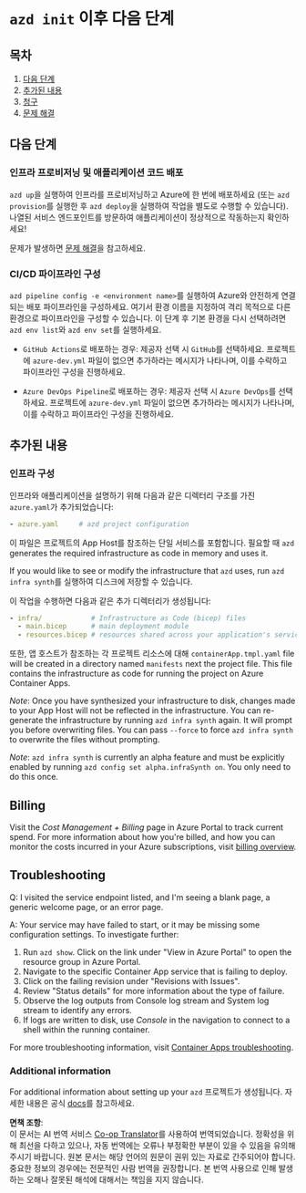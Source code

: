 <!--
CO_OP_TRANSLATOR_METADATA:
{
  "original_hash": "be745fda2aef9ee7ea772119fc6cdcf7",
  "translation_date": "2025-05-16T15:42:21+00:00",
  "source_file": "04-PracticalImplementation/samples/csharp/src/next-steps.md",
  "language_code": "ko"
}
-->
# `azd init` 이후 다음 단계

## 목차

1. [다음 단계](../../../../../../04-PracticalImplementation/samples/csharp/src)
2. [추가된 내용](../../../../../../04-PracticalImplementation/samples/csharp/src)
3. [청구](../../../../../../04-PracticalImplementation/samples/csharp/src)
4. [문제 해결](../../../../../../04-PracticalImplementation/samples/csharp/src)

## 다음 단계

### 인프라 프로비저닝 및 애플리케이션 코드 배포

`azd up`을 실행하여 인프라를 프로비저닝하고 Azure에 한 번에 배포하세요 (또는 `azd provision`를 실행한 후 `azd deploy`을 실행하여 작업을 별도로 수행할 수 있습니다). 나열된 서비스 엔드포인트를 방문하여 애플리케이션이 정상적으로 작동하는지 확인하세요!

문제가 발생하면 [문제 해결](../../../../../../04-PracticalImplementation/samples/csharp/src)을 참고하세요.

### CI/CD 파이프라인 구성

`azd pipeline config -e <environment name>`를 실행하여 Azure와 안전하게 연결되는 배포 파이프라인을 구성하세요. 여기서 환경 이름을 지정하여 격리 목적으로 다른 환경으로 파이프라인을 구성할 수 있습니다. 이 단계 후 기본 환경을 다시 선택하려면 `azd env list`와 `azd env set`를 실행하세요.

- `GitHub Actions`로 배포하는 경우: 제공자 선택 시 `GitHub`를 선택하세요. 프로젝트에 `azure-dev.yml` 파일이 없으면 추가하라는 메시지가 나타나며, 이를 수락하고 파이프라인 구성을 진행하세요.

- `Azure DevOps Pipeline`로 배포하는 경우: 제공자 선택 시 `Azure DevOps`를 선택하세요. 프로젝트에 `azure-dev.yml` 파일이 없으면 추가하라는 메시지가 나타나며, 이를 수락하고 파이프라인 구성을 진행하세요.

## 추가된 내용

### 인프라 구성

인프라와 애플리케이션을 설명하기 위해 다음과 같은 디렉터리 구조를 가진 `azure.yaml`가 추가되었습니다:

```yaml
- azure.yaml     # azd project configuration
```

이 파일은 프로젝트의 App Host를 참조하는 단일 서비스를 포함합니다. 필요할 때 `azd` generates the required infrastructure as code in memory and uses it.

If you would like to see or modify the infrastructure that `azd` uses, run `azd infra synth`를 실행하여 디스크에 저장할 수 있습니다.

이 작업을 수행하면 다음과 같은 추가 디렉터리가 생성됩니다:

```yaml
- infra/            # Infrastructure as Code (bicep) files
  - main.bicep      # main deployment module
  - resources.bicep # resources shared across your application's services
```

또한, 앱 호스트가 참조하는 각 프로젝트 리소스에 대해 `containerApp.tmpl.yaml` file will be created in a directory named `manifests` next the project file. This file contains the infrastructure as code for running the project on Azure Container Apps.

*Note*: Once you have synthesized your infrastructure to disk, changes made to your App Host will not be reflected in the infrastructure. You can re-generate the infrastructure by running `azd infra synth` again. It will prompt you before overwriting files. You can pass `--force` to force `azd infra synth` to overwrite the files without prompting.

*Note*: `azd infra synth` is currently an alpha feature and must be explicitly enabled by running `azd config set alpha.infraSynth on`. You only need to do this once.

## Billing

Visit the *Cost Management + Billing* page in Azure Portal to track current spend. For more information about how you're billed, and how you can monitor the costs incurred in your Azure subscriptions, visit [billing overview](https://learn.microsoft.com/azure/developer/intro/azure-developer-billing).

## Troubleshooting

Q: I visited the service endpoint listed, and I'm seeing a blank page, a generic welcome page, or an error page.

A: Your service may have failed to start, or it may be missing some configuration settings. To investigate further:

1. Run `azd show`. Click on the link under "View in Azure Portal" to open the resource group in Azure Portal.
2. Navigate to the specific Container App service that is failing to deploy.
3. Click on the failing revision under "Revisions with Issues".
4. Review "Status details" for more information about the type of failure.
5. Observe the log outputs from Console log stream and System log stream to identify any errors.
6. If logs are written to disk, use *Console* in the navigation to connect to a shell within the running container.

For more troubleshooting information, visit [Container Apps troubleshooting](https://learn.microsoft.com/azure/container-apps/troubleshooting). 

### Additional information

For additional information about setting up your `azd` 프로젝트가 생성됩니다. 자세한 내용은 공식 [docs](https://learn.microsoft.com/azure/developer/azure-developer-cli/make-azd-compatible?pivots=azd-convert)를 참고하세요.

**면책 조항**:  
이 문서는 AI 번역 서비스 [Co-op Translator](https://github.com/Azure/co-op-translator)를 사용하여 번역되었습니다. 정확성을 위해 최선을 다하고 있으나, 자동 번역에는 오류나 부정확한 부분이 있을 수 있음을 유의해 주시기 바랍니다. 원본 문서는 해당 언어의 원문이 권위 있는 자료로 간주되어야 합니다. 중요한 정보의 경우에는 전문적인 사람 번역을 권장합니다. 본 번역 사용으로 인해 발생하는 오해나 잘못된 해석에 대해서는 책임을 지지 않습니다.